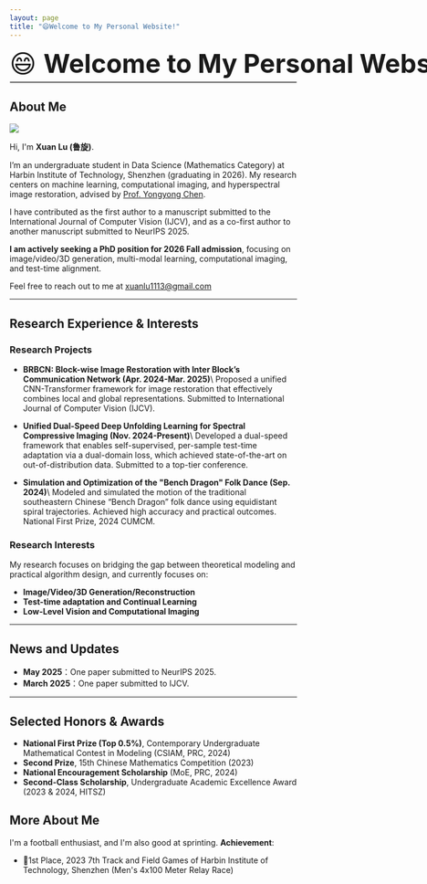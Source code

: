 ```yaml
---
layout: page
title: "😄Welcome to My Personal Website!"
---
```


<div style="font-size: 45px; white-space: nowrap; margin-bottom: 4px;">
  😄 <strong>Welcome to My Personal Website!</strong>
</div>
<hr style="border: 1px solid #ccc; margin-top: 4px;" />

## About Me

<img src="https://xuanlu11.github.io/xuanlu.jpg" class="floatpic">

Hi, I'm **Xuan Lu (鲁旋)**.<br>

I’m an undergraduate student in Data Science (Mathematics Category) at Harbin Institute of Technology, Shenzhen (graduating in 2026). My research centers on machine learning, computational imaging, and hyperspectral image restoration, advised by [Prof. Yongyong Chen](https://scholar.google.com/citations?user=ny2mn-cAAAAJ). <br>

I have contributed as the first author to a manuscript submitted to the International Journal of Computer Vision (IJCV), and as a co-first author to another manuscript submitted to NeurIPS 2025. 

<!--**<font color="#990000">I am actively seeking a PhD position for 2026 Fall admission.</font>**-->
**I am actively seeking a PhD position for 2026 Fall admission**, focusing on image/video/3D generation, multi-modal learning, computational imaging, and test-time alignment.

Feel free to reach out to me at [xuanlu1113@gmail.com](xuanlu1113@gmail.com)

---

## Research Experience & Interests
### Research Projects
- **BRBCN: Block-wise Image Restoration with Inter Block’s Communication Network (Apr. 2024-Mar. 2025)**\\
Proposed a unified CNN-Transformer framework for image restoration that effectively combines local and global representations. 
Submitted to International Journal of Computer Vision (IJCV).

- **Unified Dual-Speed Deep Unfolding Learning for Spectral Compressive Imaging (Nov. 2024-Present)**\\
Developed a dual-speed framework that enables self-supervised, per-sample test-time adaptation via a dual-domain loss, which achieved state-of-the-art on out-of-distribution data. Submitted to a top-tier conference. 

- **Simulation and Optimization of the "Bench Dragon" Folk Dance (Sep. 2024)**\\
Modeled and simulated the motion of the traditional southeastern Chinese “Bench Dragon” folk dance using equidistant spiral trajectories. Achieved high accuracy and practical outcomes. National First Prize, 2024 CUMCM.

### Research Interests
My research focuses on bridging the gap between theoretical modeling and practical algorithm design, and currently focuses on:
- **Image/Video/3D Generation/Reconstruction**
- **Test-time adaptation and Continual Learning**
- **Low-Level Vision and Computational Imaging**
  
---

## News and Updates

- **May 2025**：One paper submitted to NeurIPS 2025.
- **March 2025**：One paper submitted to IJCV.

---

## Selected Honors & Awards

- **National First Prize (Top 0.5%)**, Contemporary Undergraduate Mathematical Contest in Modeling (CSIAM, PRC, 2024)
- **Second Prize**, 15th Chinese Mathematics Competition (2023)
- **National Encouragement Scholarship** (MoE, PRC, 2024)
- **Second-Class Scholarship**, Undergraduate Academic Excellence Award (2023 & 2024, HITSZ)

## More About Me

I'm a football enthusiast, and I'm also good at sprinting. **Achievement**:

- 🥇1st Place, 2023 7th Track and Field Games of Harbin Institute of Technology, Shenzhen (Men's 4x100 Meter Relay Race) 

<br>

